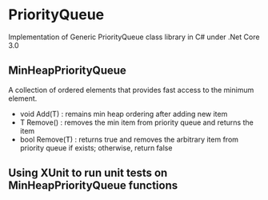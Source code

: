 # PriorityQueue
Implementation of Generic PriorityQueue class library in C# under .Net Core 3.0
## MinHeapPriorityQueue 
A collection of ordered elements that provides fast access to the minimum element.
  - void Add(T) : remains min heap ordering after adding new item
  - T Remove() : removes the min item from priority queue and returns the item
  - bool Remove(T) : returns true and removes the arbitrary item from priority queue if exists; otherwise, return false
  
## Using XUnit to run unit tests on MinHeapPriorityQueue functions
